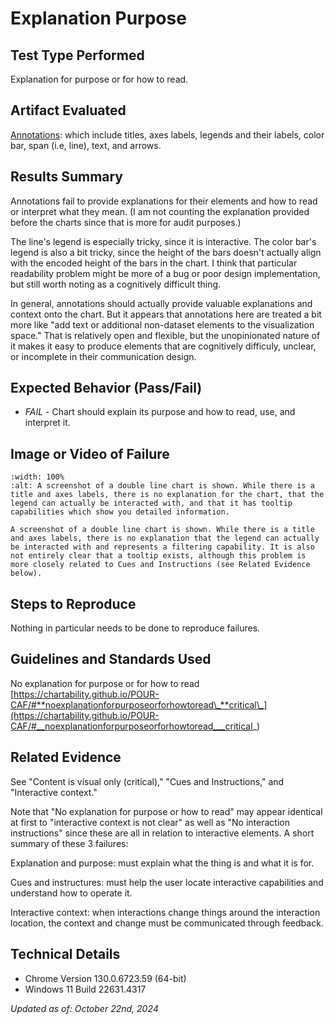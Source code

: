 # Explanation Purpose

## Test Type Performed

Explanation for purpose or for how to read.

## Artifact Evaluated

[Annotations](https://docs.bokeh.org/en/latest/docs/user_guide/interaction.html): which include titles, axes labels, legends and their labels, color bar, span (i.e, line), text, and arrows.

## Results Summary

Annotations fail to provide explanations for their elements and how to read or interpret what they mean. (I am not counting the explanation provided before the charts since that is more for audit purposes.)

The line's legend is especially tricky, since it is interactive. The color bar's legend is also a bit tricky, since the height of the bars doesn't actually align with the encoded height of the bars in the chart. I think that particular readability problem might be more of a bug or poor design implementation, but still worth noting as a cognitively difficult thing.

In general, annotations should actually provide valuable explanations and context onto the chart. But it appears that annotations here are treated a bit more like "add text or additional non-dataset elements to the visualization space." That is relatively open and flexible, but the unopinionated nature of it makes it easy to produce elements that are cognitively difficuly, unclear, or incomplete in their communication design.

## Expected Behavior (Pass/Fail)

- _FAIL_ - Chart should explain its purpose and how to read, use, and interpret it.

## Image or Video of Failure

```{figure} ./assets/annotations_explanation-purpose.png
:width: 100%
:alt: A screenshot of a double line chart is shown. While there is a title and axes labels, there is no explanation for the chart, that the legend can actually be interacted with, and that it has tooltip capabilities which show you detailed information.

A screenshot of a double line chart is shown. While there is a title and axes labels, there is no explanation that the legend can actually be interacted with and represents a filtering capability. It is also not entirely clear that a tooltip exists, although this problem is more closely related to Cues and Instructions (see Related Evidence below).
```

## Steps to Reproduce

Nothing in particular needs to be done to reproduce failures.

## Guidelines and Standards Used

No explanation for purpose or for how to read [https://chartability.github.io/POUR-CAF/#**noexplanationforpurposeorforhowtoread\_**critical\_](https://chartability.github.io/POUR-CAF/#__noexplanationforpurposeorforhowtoread___critical_)

## Related Evidence

See "Content is visual only (critical)," "Cues and Instructions," and "Interactive context."

Note that "No explanation for purpose or how to read" may appear identical at first to "interactive context is not clear" as well as "No interaction instructions" since these are all in relation to interactive elements. A short summary of these 3 failures:

Explanation and purpose: must explain what the thing is and what it is for.

Cues and instructures: must help the user locate interactive capabilities and understand how to operate it.

Interactive context: when interactions change things around the interaction location, the context and change must be communicated through feedback.

<!-- ## Known or Documented Issues
(If there is already a github issue created for this test or a related test, it will be listed here.) -->

## Technical Details

- Chrome Version 130.0.6723.59 (64-bit)
- Windows 11 Build 22631.4317

_Updated as of: October 22nd, 2024_

<!-- ## Notes
This could be a failure not so much on the annotations and rather the plotting interface, but we'll fail it just to be consistent. -->
